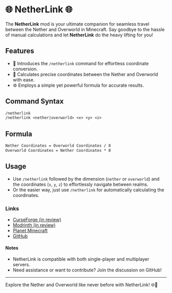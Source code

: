 # 🌐 NetherLink 🌐

The **NetherLink** mod is your ultimate companion for seamless travel between the Nether and Overworld in Minecraft. Say goodbye to the hassle of manual calculations and let **NetherLink** do the heavy lifting for you!

## Features

- 🚀 Introduces the `/netherlink` command for effortless coordinate conversion.
- 🔢 Calculates precise coordinates between the Nether and Overworld with ease.
- ⚙️ Employs a simple yet powerful formula for accurate results.

## Command Syntax

```txt
/netherlink
/netherlink <nether|overworld> <x> <y> <z>
```

## Formula

```txt
Nether Coordinates = Overworld Coordinates / 8
Overworld Coordinates = Nether Coordinates * 8
```

## Usage

- Use `/netherlink` followed by the dimension (`nether` or `overworld`) and the coordinates (`x`, `y`, `z`) to effortlessly navigate between realms.
- Or the easier way, just use `/netherlink` for automatically calculating the coordinates.

### Links

- [CurseForge (in review)](https://curseforge.com/minecraft/mc-mods/netherlink)
- [Modrinth (in review)](https://www.modrinth.com/mod/netherlink)
- [Planet Minecraft](https://www.planetminecraft.com/mod/netherlink/)
- [GitHub](https://github.com/LightAndy1/NetherLink)

#### Notes

- NetherLink is compatible with both single-player and multiplayer servers.
- Need assistance or want to contribute? Join the discussion on GitHub!

---

Explore the Nether and Overworld like never before with NetherLink! 🌐🔗

